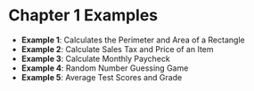 # Chapter 1 Examples

- **Example 1**: Calculates the Perimeter and Area of a Rectangle
- **Example 2**: Calculate Sales Tax and Price of an Item
- **Example 3**: Calculate Monthly Paycheck
- **Example 4**: Random Number Guessing Game
- **Example 5**: Average Test Scores and Grade
